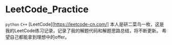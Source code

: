 # LeetCode_Practice
`python` `C++`
[LeetCode][https://leetcode-cn.com/]
本人是研二菜鸟一枚，这是我的LeetCode练习记录，记录了我的解题代码和解题思路总结，将不断更新。
希望自己都能拿到理想中的offer。